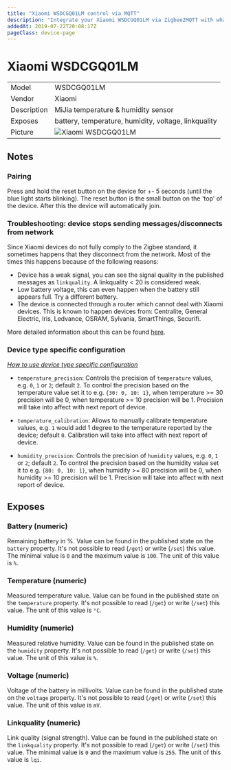 ```yaml
---
title: "Xiaomi WSDCGQ01LM control via MQTT"
description: "Integrate your Xiaomi WSDCGQ01LM via Zigbee2MQTT with whatever smart home infrastructure you are using without the vendors bridge or gateway."
addedAt: 2019-07-22T20:08:17Z
pageClass: device-page
---
```


<!-- !!!! -->
<!-- ATTENTION: This file is auto-generated through docgen! -->
<!-- You can only edit the "Notes"-Section between the two comment lines "Notes BEGIN" and "Notes END". -->
<!-- Do not use h1 or h2 heading within "## Notes"-Section. -->
<!-- !!!! -->

# Xiaomi WSDCGQ01LM

|     |     |
|-----|-----|
| Model | WSDCGQ01LM  |
| Vendor  | Xiaomi  |
| Description | MiJia temperature & humidity sensor |
| Exposes | battery, temperature, humidity, voltage, linkquality |
| Picture | ![Xiaomi WSDCGQ01LM](https://psi-4ward.github.io/zigbee2mqtt.io/images/devices/WSDCGQ01LM.jpg) |


<!-- Notes BEGIN: You can edit here. Add "## Notes" headline if not already present. -->
## Notes


### Pairing
Press and hold the reset button on the device for +- 5 seconds (until the blue light starts blinking). The reset button is the small button on the 'top' of the device. After this the device will automatically join.


### Troubleshooting: device stops sending messages/disconnects from network
Since Xiaomi devices do not fully comply to the Zigbee standard, it sometimes happens that they disconnect from the network.
Most of the times this happens because of the following reasons:
- Device has a weak signal, you can see the signal quality in the published messages as `linkquality`. A linkquality < 20 is considered weak.
- Low battery voltage, this can even happen when the battery still appears full. Try a different battery.
- The device is connected through a router which cannot deal with Xiaomi devices. This is known to happen devices from: Centralite, General Electric, Iris, Ledvance, OSRAM, Sylvania, SmartThings, Securifi.

More detailed information about this can be found [here](https://community.hubitat.com/t/xiaomi-aqara-devices-pairing-keeping-them-connected/623).

### Device type specific configuration
*[How to use device type specific configuration](../guide/configuration/devices-groups.md#specific-device-options)*

* `temperature_precision`: Controls the precision of `temperature` values,
e.g. `0`, `1` or `2`; default `2`.
To control the precision based on the temperature value set it to e.g. `{30: 0, 10: 1}`,
when temperature >= 30 precision will be 0, when temperature >= 10 precision will be 1. Precision will take into affect with next report of device.
* `temperature_calibration`: Allows to manually calibrate temperature values,
e.g. `1` would add 1 degree to the temperature reported by the device; default `0`. Calibration will take into affect with next report of device.


* `humidity_precision`: Controls the precision of `humidity` values, e.g. `0`, `1` or `2`; default `2`.
To control the precision based on the humidity value set it to e.g. `{80: 0, 10: 1}`,
when humidity >= 80 precision will be 0, when humidity >= 10 precision will be 1. Precision will take into affect with next report of device.
<!-- Notes END: Do not edit below this line -->


## Exposes

### Battery (numeric)
Remaining battery in %.
Value can be found in the published state on the `battery` property.
It's not possible to read (`/get`) or write (`/set`) this value.
The minimal value is `0` and the maximum value is `100`.
The unit of this value is `%`.

### Temperature (numeric)
Measured temperature value.
Value can be found in the published state on the `temperature` property.
It's not possible to read (`/get`) or write (`/set`) this value.
The unit of this value is `°C`.

### Humidity (numeric)
Measured relative humidity.
Value can be found in the published state on the `humidity` property.
It's not possible to read (`/get`) or write (`/set`) this value.
The unit of this value is `%`.

### Voltage (numeric)
Voltage of the battery in millivolts.
Value can be found in the published state on the `voltage` property.
It's not possible to read (`/get`) or write (`/set`) this value.
The unit of this value is `mV`.

### Linkquality (numeric)
Link quality (signal strength).
Value can be found in the published state on the `linkquality` property.
It's not possible to read (`/get`) or write (`/set`) this value.
The minimal value is `0` and the maximum value is `255`.
The unit of this value is `lqi`.

